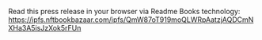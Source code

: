 Read this press release in your browser via Readme Books technology: https://ipfs.nftbookbazaar.com/ipfs/QmW87oT919moQLWRpAatzjAQDCmNXHa3A5isJzXok5rFUn 
